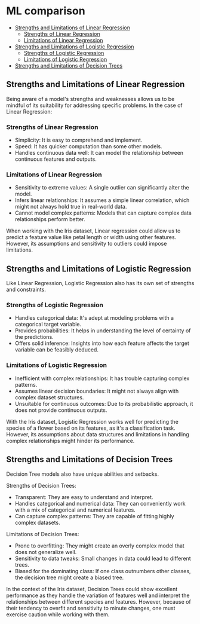 # ML comparison

- [Strengths and Limitations of Linear Regression](#strengths-and-limitations-of-linear-regression)
  - [Strengths of Linear Regression](#strengths-of-linear-regression)
  - [Limitations of Linear Regression](#limitations-of-linear-regression)
- [Strengths and Limitations of Logistic Regression](#strengths-and-limitations-of-logistic-regression)
  - [Strengths of Logistic Regression](#strengths-of-logistic-regression)
  - [Limitations of Logistic Regression](#limitations-of-logistic-regression)
- [Strengths and Limitations of Decision Trees](#strengths-and-limitations-of-decision-trees)

## Strengths and Limitations of Linear Regression

Being aware of a model's strengths and weaknesses allows us to be mindful of its suitability for addressing specific problems. In the case of Linear Regression:

### Strengths of Linear Regression

- Simplicity: It is easy to comprehend and implement.
- Speed: It has quicker computation than some other models.
- Handles continuous data well: It can model the relationship between continuous features and outputs.

### Limitations of Linear Regression

- Sensitivity to extreme values: A single outlier can significantly alter the model.
- Infers linear relationships: It assumes a simple linear correlation, which might not always hold true in real-world data.
- Cannot model complex patterns: Models that can capture complex data relationships perform better.

When working with the Iris dataset, Linear regression could allow us to predict a feature value like petal length or width using other features. However, its assumptions and sensitivity to outliers could impose limitations.

## Strengths and Limitations of Logistic Regression

Like Linear Regression, Logistic Regression also has its own set of strengths and constraints.

### Strengths of Logistic Regression

- Handles categorical data: It's adept at modeling problems with a categorical target variable.
- Provides probabilities: It helps in understanding the level of certainty of the predictions.
- Offers solid inference: Insights into how each feature affects the target variable can be feasibly deduced.

### Limitations of Logistic Regression

- Inefficient with complex relationships: It has trouble capturing complex patterns.
- Assumes linear decision boundaries: It might not always align with complex dataset structures.
- Unsuitable for continuous outcomes: Due to its probabilistic approach, it does not provide continuous outputs.

With the Iris dataset, Logistic Regression works well for predicting the species of a flower based on its features, as it's a classification task. However, its assumptions about data structures and limitations in handling complex relationships might hinder its performance.

## Strengths and Limitations of Decision Trees

Decision Tree models also have unique abilities and setbacks.

Strengths of Decision Trees:

- Transparent: They are easy to understand and interpret.
- Handles categorical and numerical data: They can conveniently work with a mix of categorical and numerical features.
- Can capture complex patterns: They are capable of fitting highly complex datasets.

Limitations of Decision Trees:

- Prone to overfitting: They might create an overly complex model that does not generalize well.
- Sensitivity to data tweaks: Small changes in data could lead to different trees.
- Biased for the dominating class: If one class outnumbers other classes, the decision tree might create a biased tree.

In the context of the Iris dataset, Decision Trees could show excellent performance as they handle the variation of features well and interpret the relationships between different species and features. However, because of their tendency to overfit and sensitivity to minute changes, one must exercise caution while working with them.
